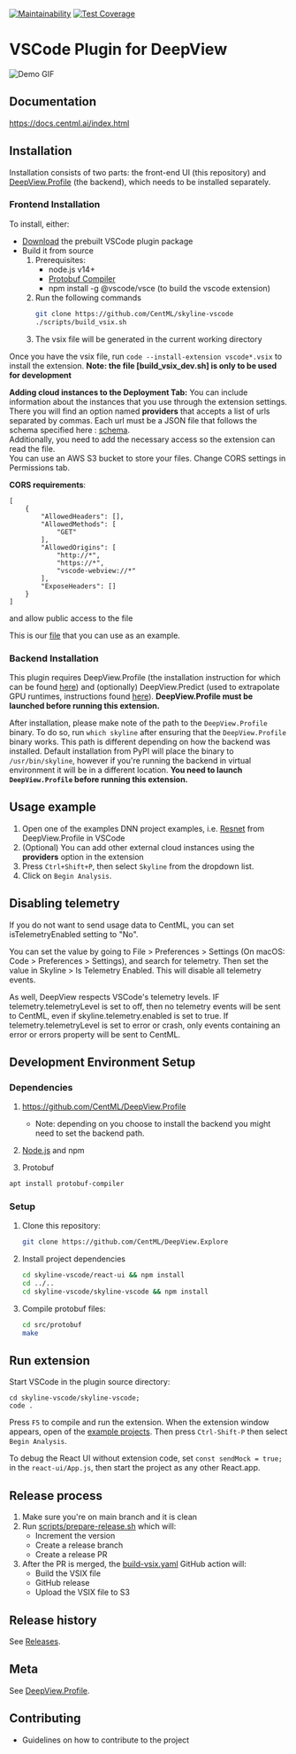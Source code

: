 [![Maintainability](https://api.codeclimate.com/v1/badges/0001287428a20bef03ad/maintainability)](https://codeclimate.com/github/CentML/DeepView.Explore/maintainability)
[![Test Coverage](https://api.codeclimate.com/v1/badges/0001287428a20bef03ad/test_coverage)](https://codeclimate.com/github/CentML/DeepView.Explore/test_coverage)

# VSCode Plugin for DeepView

![Demo GIF](https://raw.githubusercontent.com/CentML/mltools-vscode/jun07-usability-improvements/images/demo.gif)

## Documentation
https://docs.centml.ai/index.html

## Installation
Installation consists of two parts: the front-end UI (this repository) and [DeepView.Profile](https://github.com/CentML/DeepView.Profile) (the backend), which needs to be installed separately.

### Frontend Installation
To install, either:
* [Download](http://centml-habitat.s3-website-us-east-1.amazonaws.com/skyline-vscode/) the prebuilt VSCode plugin package
* Build it from source
  1. Prerequisites:
     - node.js v14+
     - [Protobuf Compiler](https://grpc.io/docs/protoc-installation/)
     - npm install -g @vscode/vsce (to build the vscode extension)
  2. Run the following commands    
      ```bash
      git clone https://github.com/CentML/skyline-vscode
      ./scripts/build_vsix.sh
      ```
  3. The vsix file will be generated in the current working directory

Once you have the vsix file, run `code --install-extension vscode*.vsix` to install the extension.
**Note: the file [build_vsix_dev.sh] is only to be used for development**

**Adding cloud instances to the Deployment Tab:** You can include information about the instances that you use through the extension settings. There you will find an option named **providers** that accepts a list of urls separated by commas. Each url must be a JSON file that follows the schema specified here : [schema](skyline-vscode/react-ui/src/schema/CloudProvidersSchema.js).<br/>
Additionally, you need to add the necessary access so the extension can read the file.<br/>
You can use an AWS S3 bucket to store your files. Change CORS settings in Permissions tab.

**CORS requirements**:
```
[
    {
        "AllowedHeaders": [],
        "AllowedMethods": [
            "GET"
        ],
        "AllowedOrigins": [
            "http://*",
            "https://*",
            "vscode-webview://*"
        ],
        "ExposeHeaders": []
    }
]
```
and allow public access to the file

This is our [file](https://deepview-explorer-public.s3.amazonaws.com/vscode-cloud-providers/providers.json) that you can use as an example.





### Backend Installation
This plugin requires DeepView.Profile (the installation instruction for which can be found [here](https://github.com/CentML/DeepView.Profile)) and (optionally) DeepView.Predict (used to extrapolate GPU runtimes, instructions found [here](https://github.com/CentML/DeepView.Predict)). **DeepView.Profile must be launched before running this extension.**

After installation, please make note of the path to the `DeepView.Profile` binary. To do so, run `which skyline` after ensuring that the `DeepView.Profile` binary works. This path is different depending on how the backend was installed. Default installation from PyPI will place the binary to `/usr/bin/skyline`, however if you're running the backend in virtual environment it will be in a different location. **You need to launch `DeepView.Profile` before running this extension.**

## Usage example
1. Open one of the examples DNN project examples, i.e. [Resnet](https://github.com/CentML/skyline/tree/main/examples/resnet) from DeepView.Profile in VSCode
2. (Optional) You can add other external cloud instances using the **providers** option in the extension
3. Press `Ctrl+Shift+P`, then select `Skyline` from the dropdown list.
3. Click on `Begin Analysis`.

## Disabling telemetry
If you do not want to send usage data to CentML, you can set isTelemetryEnabled setting to "No".

You can set the value by going to File > Preferences > Settings (On macOS: Code > Preferences > Settings), and search for telemetry. Then set the value in Skyline > Is Telemetry Enabled. This will disable all telemetry events.

As well, DeepView respects VSCode's telemetry levels. IF telemetry.telemetryLevel is set to off, then no telemetry events will be sent to CentML, even if skyline.telemetry.enabled is set to true. If telemetry.telemetryLevel is set to error or crash, only events containing an error or errors property will be sent to CentML.

## Development Environment Setup

### Dependencies
1. https://github.com/CentML/DeepView.Profile
   
   - Note: depending on you choose to install the backend you might need to set the backend path.
2. [Node.js](https://nodejs.org/en/) and npm
3. Protobuf
```bash
apt install protobuf-compiler
```

### Setup
1. Clone this repository:
   ```zsh
   git clone https://github.com/CentML/DeepView.Explore
   ```
1. Install project dependencies
   ```zsh
   cd skyline-vscode/react-ui && npm install
   cd ../..
   cd skyline-vscode/skyline-vscode && npm install
   ```
1. Compile protobuf files:
   ```zsh
   cd src/protobuf
   make
   ```
## Run extension
Start VSCode in the plugin source directory:
```
cd skyline-vscode/skyline-vscode;
code .
```
Press `F5` to compile and run the extension. When the extension window appears, open of the [example projects](https://github.com/CentML/DeepView.Profile/tree/main/examples). Then press `Ctrl-Shift-P` then select `Begin Analysis`.

To debug the React UI without extension code, set `const sendMock = true;` in the `react-ui/App.js`, then start the project as any other React.app.

## Release process
1. Make sure you're on main branch and it is clean
2. Run [scripts/prepare-release.sh](tools/prepare-release.sh) which will:
    * Increment the version
    * Create a release branch
    * Create a release PR
1. After the PR is merged, the [build-vsix.yaml](.github/workflows/build-vsix.yaml) GitHub action will:
    * Build the VSIX file
    * GitHub release
    * Upload the VSIX file to S3

## Release history
See [Releases](https://github.com/CentML/DeepView.Explore/releases).

## Meta
See [DeepView.Profile](https://github.com/CentML/DeepView.Profile).

## Contributing
 - Guidelines on how to contribute to the project
